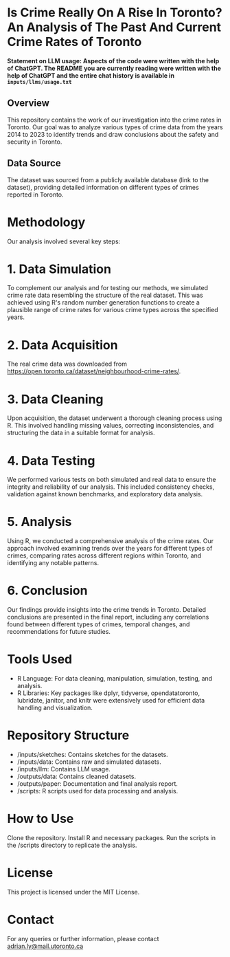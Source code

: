 # Is Crime Really On A Rise In Toronto? An Analysis of The Past And Current Crime Rates of Toronto

**Statement on LLM usage: Aspects of the code were written with the help of ChatGPT. The README you are currently reading were written with the help of ChatGPT and the entire chat history is available in `inputs/llms/usage.txt`**

## Overview
This repository contains the work of our investigation into the crime rates in Toronto. Our goal was to analyze various types of crime data from the years 2014 to 2023 to identify trends and draw conclusions about the safety and security in Toronto.

## Data Source
The dataset was sourced from a publicly available database (link to the dataset), providing detailed information on different types of crimes reported in Toronto.

# Methodology
Our analysis involved several key steps:

# 1. Data Simulation
To complement our analysis and for testing our methods, we simulated crime rate data resembling the structure of the real dataset. This was achieved using R's random number generation functions to create a plausible range of crime rates for various crime types across the specified years.

# 2. Data Acquisition
The real crime data was downloaded from https://open.toronto.ca/dataset/neighbourhood-crime-rates/.

# 3. Data Cleaning
Upon acquisition, the dataset underwent a thorough cleaning process using R. This involved handling missing values, correcting inconsistencies, and structuring the data in a suitable format for analysis.
# 4. Data Testing
We performed various tests on both simulated and real data to ensure the integrity and reliability of our analysis. This included consistency checks, validation against known benchmarks, and exploratory data analysis.
# 5. Analysis
Using R, we conducted a comprehensive analysis of the crime rates. Our approach involved examining trends over the years for different types of crimes, comparing rates across different regions within Toronto, and identifying any notable patterns.
# 6. Conclusion
Our findings provide insights into the crime trends in Toronto. Detailed conclusions are presented in the final report, including any correlations found between different types of crimes, temporal changes, and recommendations for future studies.
# Tools Used
* R Language: For data cleaning, manipulation, simulation, testing, and analysis.
* R Libraries: Key packages like dplyr, tidyverse, opendatatoronto, lubridate, janitor, and knitr were extensively used for efficient data handling and visualization.
# Repository Structure
* /inputs/sketches: Contains sketches for the datasets.
* /inputs/data: Contains raw and simulated datasets.
* /inputs/llm: Contains LLM usage.
* /outputs/data: Contains cleaned datasets.
* /outputs/paper: Documentation and final analysis report.
* /scripts: R scripts used for data processing and analysis.

# How to Use
Clone the repository.
Install R and necessary packages.
Run the scripts in the /scripts directory to replicate the analysis.

# License
This project is licensed under the MIT License.

# Contact
For any queries or further information, please contact adrian.ly@mail.utoronto.ca

